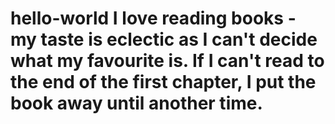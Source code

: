 # hello-world I love reading books - my taste is eclectic as I can't decide what my favourite is. If I can't read to the end of the first chapter, I put the book away until another time.
